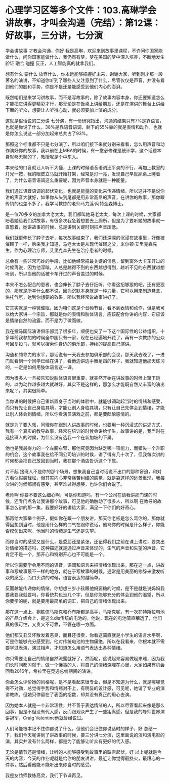 # 心理学习区等多个文件：103.高琳学会讲故事，才叫会沟通（完结）：第12课：好故事，三分讲，七分演

学会讲故事 才教会沟通，你好 我是高琳，欢迎来到故事里课程，不许问你国家能做什么，问你国家能做什么，我仍然有梦，梦在美国的梦中深入培养，不断地发生验证 融合 碰撞 反正，人工智能真的就拿我们。

想有什么 要什么 放弃什么，你永远能够把握好未来，谢谢大家，听到刚才那一段著名的演讲，不知道你听到了哪些人又注意到了什么，尽管仅仅是声音，并没有看到他们的脸和手势，你是不是还是能感受到他们内心的澎湃。

既然咱们是来学习讲故事，而不是写故事的，除了故事内容本身，你还要知道怎么才能把它讲得更精彩才行，那无论是在饭桌上讲给朋友，还是在演讲的舞台上讲给下面的听众，想要让人听得心动，就必须要加上演的成分。

这就是俗话说的三分讲 七分演，有一份研究指出，沟通的结果只有7%是靠语言，也就是你说了什么，38%是靠语音语调，剩下的55%靠的就是表情和动作，也就是你怎么说这一部分加起来总共占了93%。

那照这个标准都不只是七分演了，所以咱们接下来就分别来看看，怎么用声音和动作演好你的故事，我以前在上MBA的时候，有一堂必修课是统计学，这个话题本身就够无聊的了，教授呢是个中东人。

本来他的口音就让人听不大懂，上课的时候语音语调还平淡的不行，再加上教室的灯光一按，我的眼皮立马就开始打架，经常是灯一亮，发现自己早就趴桌上睡着了，为什么语音语调这么重要呢，因为声音本身就是一种能量。

我们通过语音语调的起伏变化，也就是能量的变化来传递情绪，所以这并不是说你讲的声音大就好，如果你从头到尾都是用非常高昂的声音，在讲你的故事，那你跟传销的也差不多了，我学习教练的老师马力莲·阿特金森博士。

是一位70多岁的加拿大老太太，我们都叫她马老太太，每次上课的时候，大家都盼着她给我们讲故事，有很多次我急着想要去上厕所，但是为了要听她的故事就一直憋着，她讲故事的时候，总是讲到关键时刻把声音压低。

我们就更伸长了脖子去听，每次故事结束了，我们还深深的沉浸在故事里，好像被催眠了一样，后来我才知道，马老太太是从现代催眠之父，米尔顿·艾里克森先生，作为心理治疗师，艾里克森先生在治疗患者的时候。

总会有一些非常巧妙的手段，比如他经常把最关键的信息，留到窗外大卡车开过的时候再说，因为他深暗，人总是越得不到的东西越想得到，越听不见的东西就越想听到，所以当他的话被卡车开过的声音盖过的时候。

本来不怎么配合的患者，也会伸长了脖子去仔细听，你看这招够狠的吧，还有更狠的，那就是所幸什么都不说，因为沉默本身就是一种力量，它可以用来制造悬念，烘托气氛，达到你想要的效果，所以我经常说故事讲好了。

它其实就是一种微催眠，因为咱们这是个音频节目，看不到表情和动作，但是我可以给大家讲一个宗旨，那就是你的表情和肢体语言，应该配合你讲的内容，它应该是情绪自然的流露，而不是为了做而做。

我在投马国际演讲俱乐部混了很多年，顺便也安了一下这个国际性的公益组织，十多年前我参加的时候全中国只有一家，现在已经遍地开花了，再有一次教练的公众号回复投马，就可以搜索你身边的俱乐部，持续的提高自己演讲。

沟通和领导力的水平，那话说有一天我去参加俱乐部的会议，那天我去晚了，一进门就看到一个同学已经在讲了，看他边讲边手舞足蹈的样子，我就知道他那天练习的，一定是如何用肢体语言这一课。

因为很多人一旦被告知说肢体语言很重要，就突然开始在讲故事的时候上窜下跳的，以为动作越多越大就越好，其实不是这样的，那怎么才能既自然又丰富的演出来呢？，其实很简单。

当你讲的时候把自己重新置身于当时的体验中，就能够调动起当时的情绪和感受，而只有先让自己身临其境，才能让别人身临其境，只有让自己先体会到情绪，才能让别人体会到情绪，所以你看演员演戏之前，都是要酝酿感情的。

就是为了要入戏，同理你在跟别人讲故事的时候，也要用一种沉浸式的讲述方式，我有一个真实的教导故事，经常在培训的时候会讲给学生，故事讲的是，我当时在选接班人的时候，为什么没有选我一个在新加坡的下属。

他也是我最得力的一个左膀右臂，那他究竟因为缺乏哪一项能力，而错失一个升职的机会，这个故事我在给不同公司培训的时候，讲了得有几十次了，但我每次讲的时候都会把自己放回到当时，我在那个酒店告诉这个下属。

对不起 接班人不是你的那个场景，想象我自己当时话说不出口的那种窘迫，和对方看似假装轻松，但其实内心非常痛苦纠结的感觉，就是靠这样的远景重现，我每次讲的时候都很有感受，甚至难过得想哭，也许你们会说了。

老师啊 你要不要这么细心啊，可是你知道吗，有一个公司在请我讲那门课的时候，还专门点名让我讲那个故事，可见他的确触动了很多人，所以啊 在教导的故事怎么讲的那一集，我要好好的讲给大家，满足一下你们的好奇心。

那再给大家举个例子，假如你在跟一个朋友讲，那天你老板是怎么骂你的，那你就得回想到当时，他是用什么样的口气在跟你说话，他骂你的时候是什么样子，你能否模仿出来呢，他当时的情绪是生气还是失望。

而你当时的感受又是什么，是委屈还是紧张，还记得我们之前在课上讲过，要突出对情绪的描述吗，这种描述就是通过声音来体现的，生气的声音和失望的声音，它肯定不是一个，那开心和特别开心也不可能是一个。

所以你需要学会用不同的语音，语调和语言来把情绪体现出来，那在这一点，讲故事和写故事最不一样的地方，就在于写故事的时候，通常是用美丽的修辞来激发听众的感受，而口头讲的时候，语言表达的越简单。

反而越能传递你的情绪，你想想三岁小孩跟他妈要糖的时候，是不是就是说妈妈我要我要我就要吗，你看统共也没几个字，但是你能够充分的体会到他的渴望，所以你要学的呢，就是要用最简单的词汇，把自己的情绪体现出来。

那在这一点上，钢铁侠马斯克和乔布斯都是高手，马斯克呢，有一次在特斯拉电池的产品介绍会上，是这么dis传统的电池的，他说，现在的电池简直糟透了，他们真的很可怕，又贵又不可靠，不管在哪一方面。

他们都又丑又坏散发着恶臭，而且还很贵，你看这简直就是小学生的语言水平啊，可是你能够充分感受到，他对传统电池的生物痛绝，所以在我看来，你根本就不需要学过表演，演过相声，才知道怎么用语气表达出各种情绪。

你只需要让自己的情绪自然流露就好了，然而呢，这说起来容易做起来难，因为我们长时间都习惯于，做一个懂事的人，将自己的情绪深埋在心里，大家如果有机会回看2016年，希拉里在竞选总统期间的演讲。

你会怎么评价她的风格呢，是不是看起来很专业，但是不知道为什么，就是哪哪觉得不对劲，总觉得手势和情绪对不上，有明显的设计感，可见呢，她请了专业的演讲教练，但她只停留在了表面的招数，却并没有真正的用心去演。

因为她本人就是一个非常理性，并不善于表达情绪的人，所以尽管看起来像是那么回事，但是不但没有代入感，反而跟观众产生了一些距离感，但是我的导师世界演讲冠军，Craig Valentine他就曾经说过。

人们可能根本记不住你都说了什么，但他们会记住你说话时的样子，好 总结一下，我们今天呢讲到了讲故事的时候，要三分讲七分演，这里面说的演和演电影的演，其实并没有什么两样，都是为了能够让听众有更好的代入感。

无论是情节还是情绪，让听的人能够感受到故事里的跌宕起伏，好 以上呢就是今天的内容，今天的作业呢就是给你的朋友讲讲，最近让你觉得最挫火，最糟心的一件事，然后看他能不能听出来你当时的感受。

我是友誼师教练高灵，我们下节课再见。